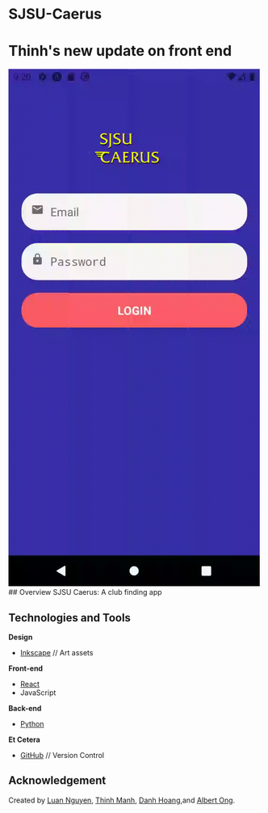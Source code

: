# SJSU-Caerus
<h1> Thinh's new update on front end </h1>
<img src="./Progress/Splash.gif">
## Overview
SJSU Caerus: A club finding app 

## Technologies and Tools
**Design**
* [Inkscape](https://inkscape.org/) // Art assets

**Front-end**
* [React](https://reactjs.org/)
* JavaScript

**Back-end**
* [Python](https://www.python.org/)

**Et Cetera**
* [GitHub](https://github.com/) // Version Control

## Acknowledgement
Created by [Luan Nguyen](https://github.com/luan-ng81), [Thinh Manh](https://github.com/TimManh), [Danh Hoang](https://github.com/ngocdanh1106),and [Albert Ong](https://github.com/Albert-C-Ong). 
